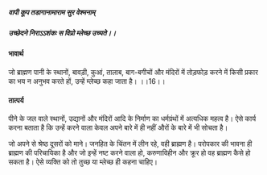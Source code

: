 ##### वापी कूप तडागानामाराम सुर वेश्मनाम्
##### उच्छेदने निराऽऽशंकः स विप्रो म्लेच्छ उच्यते।। 

#### भावार्थ

जो ब्राह्मण पानी के स्थानों, बावड़ी, कुआं, तालाब, बाग-बगीचों और मंदिरों में तोड़फोड़ करने में किसी प्रकार का भय न अनुभव करते हों, उन्हें म्लेच्छ कहा जाता है। ।।16।।

#### तात्पर्य

पीने के जल वाले स्थानों, उद्यानों और मंदिरों आदि के निर्माण का धर्मग्रंथों में अत्यधिक महत्व है। ऐसे कार्य करना बताता है कि उन्हें करने वाला केवल अपने बारे में ही नहीं औरों के बारे में भी सोचता है।

जो अपने से श्रेष्ठ दूसरों को माने। जनहित के चिंतन में लीन रहे, वही ब्राह्मण है। परोपकार की भावना ही ब्राह्मण की परिचायिका है और जो इन्हें नष्ट करने वाला हो, करुणाविहीन और क्रूर हो वह ब्राह्मण कैसे हो सकता है। ऐसे व्यक्ति को तो तुच्छ या म्लेच्छ ही कहना चाहिए।